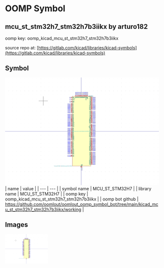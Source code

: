# OOMP Symbol  
## mcu_st_stm32h7_stm32h7b3iikx  by arturo182  
  
oomp key: oomp_kicad_mcu_st_stm32h7_stm32h7b3iikx  
  
source repo at: [https://gitlab.com/kicad/libraries/kicad-symbols](https://gitlab.com/kicad/libraries/kicad-symbols)  
## Symbol  
  
[![working.png](working_600.png)](working.png)  
| name | value | 
| --- | --- | 
| symbol name | MCU_ST_STM32H7 | 
| library name | MCU_ST_STM32H7 | 
| oomp key | oomp_kicad_mcu_st_stm32h7_stm32h7b3iikx | 
| oomp bot github | https://github.com/oomlout/oomlout_oomp_symbol_bot/tree/main/kicad_mcu_st_stm32h7_stm32h7b3iikx/working | 
## Images  
  
[![working.png](working_140.png)](working.png)  
